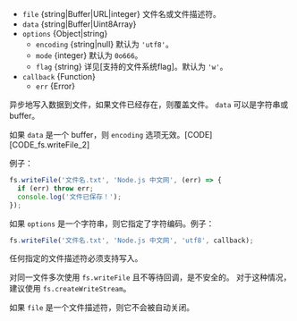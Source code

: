 <!-- YAML
added: v0.1.29
changes:
  - version: v10.0.0
    pr-url: https://github.com/nodejs/node/pull/12562
    description: 参数 `callback` 不再是可选的。
    		 不传入则运行时会抛出 `TypeError`。
  - version: v7.4.0
    pr-url: https://github.com/nodejs/node/pull/10382
    description: 参数 `data` 现在可以是一个 `Uint8Array`。
  - version: v7.0.0
    pr-url: https://github.com/nodejs/node/pull/7897
    description: 参数 `callback` 不再是可选的。 
                 不传入会触发 id 为 DEP0013 的不建议使用警告。
  - version: v5.0.0
    pr-url: https://github.com/nodejs/node/pull/3163
    description: 参数 `file` 现在可以是一个文件描述符。
-->

* `file` {string|Buffer|URL|integer} 文件名或文件描述符。
* `data` {string|Buffer|Uint8Array}
* `options` {Object|string}
  * `encoding` {string|null} 默认为 `'utf8'`。
  * `mode` {integer} 默认为 `0o666`。
  * `flag` {string} 详见[支持的文件系统flag]。默认为 `'w'`。
* `callback` {Function}
  * `err` {Error}

异步地写入数据到文件，如果文件已经存在，则覆盖文件。
`data` 可以是字符串或 buffer。

如果 `data` 是一个 buffer，则 `encoding` 选项无效。[CODE][CODE_fs.writeFile_2]

例子：

```js
fs.writeFile('文件名.txt', 'Node.js 中文网', (err) => {
  if (err) throw err;
  console.log('文件已保存！');
});
```

如果 `options` 是一个字符串，则它指定了字符编码。例子：

```js
fs.writeFile('文件名.txt', 'Node.js 中文网', 'utf8', callback);
```

任何指定的文件描述符必须支持写入。

对同一文件多次使用 `fs.writeFile` 且不等待回调，是不安全的。
对于这种情况，建议使用 `fs.createWriteStream`。

如果 `file` 是一个文件描述符，则它不会被自动关闭。

